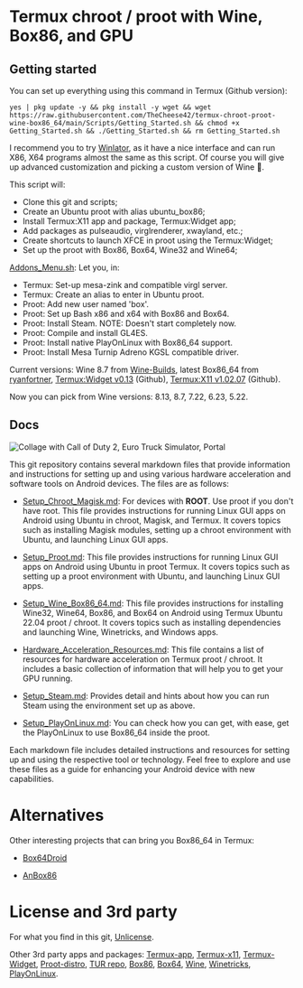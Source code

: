 # Termux chroot / proot with Wine, Box86, and GPU

## Getting started

You can set up everything using this command in Termux (Github version):

    yes | pkg update -y && pkg install -y wget && wget https://raw.githubusercontent.com/TheCheese42/termux-chroot-proot-wine-box86_64/main/Scripts/Getting_Started.sh && chmod +x Getting_Started.sh && ./Getting_Started.sh && rm Getting_Started.sh
	
I recommend you to try [Winlator](https://winlator.org/), as it have a nice interface and can run X86, X64 programs almost the same as this script. Of course you will give up advanced customization and picking a custom version of Wine 🫠.

This script will:
- Clone this git and scripts;
- Create an Ubuntu proot with alias ubuntu_box86;
- Install Termux:X11 app and package, Termux:Widget app;
- Add packages as pulseaudio, virglrenderer, xwayland, etc.;
- Create shortcuts to launch XFCE in proot using the Termux:Widget;
- Set up the proot with Box86, Box64, Wine32 and Wine64;

[Addons_Menu.sh](Scripts/Addons_Menu.sh): Let you, in:
- Termux: Set-up mesa-zink and compatible virgl server.
- Termux: Create an alias to enter in Ubuntu proot.
- Proot: Add new user named 'box'.
- Proot: Set up Bash x86 and x64 with Box86 and Box64.
- Proot: Install Steam. NOTE: Doesn't start completely now.
- Proot: Compile and install GL4ES.
- Proot: Install native PlayOnLinux with Box86_64 support.
- Proot: Install Mesa Turnip Adreno KGSL compatible driver.

Current versions: Wine 8.7 from [Wine-Builds](https://github.com/Kron4ek/Wine-Builds), latest Box86_64 from [ryanfortner](https://github.com/ryanfortner), [Termux:Widget v0.13](https://github.com/termux/termux-widget/releases/tag/v0.13.0) (Github), [Termux:X11 v1.02.07](https://github.com/termux/termux-x11/actions/runs/4524914392) (Github).

Now you can pick from Wine versions: 8.13, 8.7, 7.22, 6.23, 5.22.

## Docs

![Collage with Call of Duty 2, Euro Truck Simulator, Portal](https://raw.githubusercontent.com/cheadrian/termux-chroot-proot-wine-box86_64/main/Games_Collage.png)

This git repository contains several markdown files that provide information and instructions for setting up and using various hardware acceleration and software tools on Android devices. The files are as follows:

- [Setup_Chroot_Magisk.md](Setup_Chroot_Magisk.md): For devices with **ROOT**. Use proot if you don't have root. This file provides instructions for running Linux GUI apps on Android using Ubuntu in chroot, Magisk, and Termux. It covers topics such as installing Magisk modules, setting up a chroot environment with Ubuntu, and launching Linux GUI apps.

- [Setup_Proot.md](Setup_Proot.md): This file provides instructions for running Linux GUI apps on Android using Ubuntu in proot Termux. It covers topics such as setting up a proot environment with Ubuntu, and launching Linux GUI apps.

- [Setup_Wine_Box86_64.md](Setup_Wine_Box86_64.md): This file provides instructions for installing Wine32, Wine64, Box86, and Box64 on Android using Termux Ubuntu 22.04 proot / chroot. It covers topics such as installing dependencies and launching Wine, Winetricks, and Windows apps.

- [Hardware_Acceleration_Resources.md](Hardware_Acceleration_Resources.md): This file contains a list of resources for hardware acceleration on Termux proot / chroot. It includes a basic collection of information that will help you to get your GPU running.

- [Setup_Steam.md](Setup_Steam.md): Provides detail and hints about how you can run Steam using the environment set up as above.

- [Setup_PlayOnLinux.md](Setup_PlayOnLinux.md): You can check how you can get, with ease, get the PlayOnLinux to use Box86_64 inside the proot.

Each markdown file includes detailed instructions and resources for setting up and using the respective tool or technology. Feel free to explore and use these files as a guide for enhancing your Android device with new capabilities.

# Alternatives

Other interesting projects that can bring you Box86_64 in Termux:

- [Box64Droid](https://github.com/Ilya114/Box64Droid)

- [AnBox86](https://github.com/lowspecman420/AnBox86)

# License and 3rd party

For what you find in this git, [Unlicense](https://opensource.org/license/unlicense/).

Other 3rd party apps and packages: [Termux-app](https://github.com/termux/Termux-app), [Termux-x11](https://github.com/termux/termux-x11), [Termux-Widget](https://github.com/termux/termux-widget), [Proot-distro](https://github.com/termux/proot-distro), [TUR repo](https://github.com/termux-user-repository/tur), [Box86](https://github.com/ptitSeb/box86), [Box64](https://github.com/ptitSeb/box64), [Wine](https://github.com/wine-mirror/wine), [Winetricks](https://github.com/Winetricks/winetricks), [PlayOnLinux](https://github.com/PlayOnLinux/POL-POM-4).
